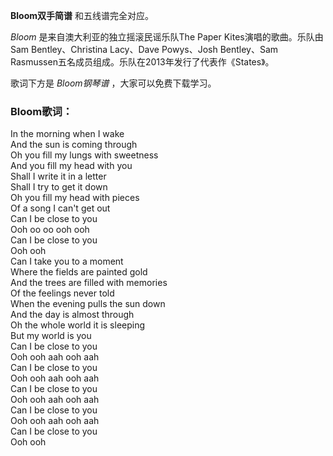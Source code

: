 

**Bloom双手简谱** 和五线谱完全对应。

_Bloom_ 是来自澳大利亚的独立摇滚民谣乐队The Paper Kites演唱的歌曲。乐队由Sam Bentley、Christina
Lacy、Dave Powys、Josh Bentley、Sam Rasmussen五名成员组成。乐队在2013年发行了代表作《States》。

歌词下方是 _Bloom钢琴谱_ ，大家可以免费下载学习。

### Bloom歌词：

In the morning when I wake  
And the sun is coming through  
Oh you fill my lungs with sweetness  
And you fill my head with you  
Shall I write it in a letter  
Shall I try to get it down  
Oh you fill my head with pieces  
Of a song I can't get out  
Can I be close to you  
Ooh oo oo ooh ooh  
Can I be close to you  
Ooh ooh  
Can I take you to a moment  
Where the fields are painted gold  
And the trees are filled with memories  
Of the feelings never told  
When the evening pulls the sun down  
And the day is almost through  
Oh the whole world it is sleeping  
But my world is you  
Can I be close to you  
Ooh ooh aah ooh aah  
Can I be close to you  
Ooh ooh aah ooh aah  
Can I be close to you  
Ooh ooh aah ooh aah  
Can I be close to you  
Ooh ooh aah ooh aah  
Can I be close to you  
Ooh ooh

